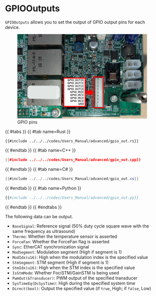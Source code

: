 # GPIOOutputs

`GPIOOutputs` allows you to set the output of GPIO output pins for each device.

<figure>
    <img src="../../fig/Users_Manual/gpio_pin.jpg"/>
    <figcaption>GPIO pins</figcaption>
</figure>

{{ #tabs }}
{{ #tab name=Rust }}
```rust,edition2024
{{#include ../../../codes/Users_Manual/advanced/gpio_out.rs}}
```
{{ #endtab }}
{{ #tab name=C++ }}
```cpp
{{#include ../../../codes/Users_Manual/advanced/gpio_out.cpp}}
```
{{ #endtab }}
{{ #tab name=C# }}
```cs
{{#include ../../../codes/Users_Manual/advanced/gpio_out.cs}}
```
{{ #endtab }}
{{ #tab name=Python }}
```python
{{#include ../../../codes/Users_Manual/advanced/gpio_out.py}}
```
{{ #endtab }}
{{ #endtabs }}

The following data can be output.
- `BaseSignal`: Reference signal (50% duty cycle square wave with the same frequency as ultrasound)
- `Thermo`: Whether the temperature sensor is asserted
- `ForceFan`: Whether the ForceFan flag is asserted
- `Sync`: EtherCAT synchronization signal
- `ModSegment`: Modulation segment (High if segment is 1)
- `ModIdx(u16)`: High when the modulation index is the specified value
- `StmSegment`: STM segment (High if segment is 1)
- `StmIdx(u16)`: High when the STM index is the specified value
- `IsStmMode`: Whether FociSTM/GainSTM is being used
- `PwmOut(&Transducer)`: PWM output of the specified transducer
- `SysTimeEq(DcSysTime)`: High during the specified system time
- `Direct(bool)`: Output the specified value (if `true`, High; if `false`, Low)

